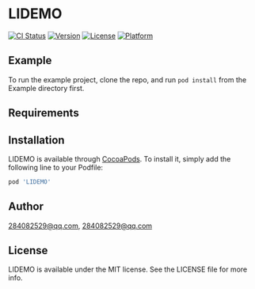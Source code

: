 # LIDEMO

[![CI Status](https://img.shields.io/travis/284082529@qq.com/LIDEMO.svg?style=flat)](https://travis-ci.org/284082529@qq.com/LIDEMO)
[![Version](https://img.shields.io/cocoapods/v/LIDEMO.svg?style=flat)](https://cocoapods.org/pods/LIDEMO)
[![License](https://img.shields.io/cocoapods/l/LIDEMO.svg?style=flat)](https://cocoapods.org/pods/LIDEMO)
[![Platform](https://img.shields.io/cocoapods/p/LIDEMO.svg?style=flat)](https://cocoapods.org/pods/LIDEMO)

## Example

To run the example project, clone the repo, and run `pod install` from the Example directory first.

## Requirements

## Installation

LIDEMO is available through [CocoaPods](https://cocoapods.org). To install
it, simply add the following line to your Podfile:

```ruby
pod 'LIDEMO'
```

## Author

284082529@qq.com, 284082529@qq.com

## License

LIDEMO is available under the MIT license. See the LICENSE file for more info.
